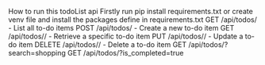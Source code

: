 How to run this todoList api
Firstly run pip install requirements.txt or create venv file and install the packages define in requirements.txt
GET /api/todos/ - List all to-do items
POST /api/todos/ - Create a new to-do item
GET /api/todos/<id>/ - Retrieve a specific to-do item
PUT /api/todos/<id>/ - Update a to-do item
DELETE /api/todos/<id>/ - Delete a to-do item
GET /api/todos/?search=shopping
GET /api/todos/?is_completed=true
